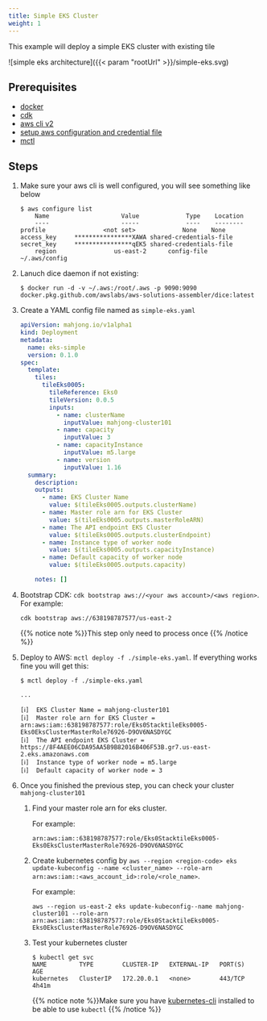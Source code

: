 ```yaml
---
title: Simple EKS Cluster
weight: 1
---
```


This example will deploy a simple EKS cluster with existing tile

![simple eks architecture]({{< param "rootUrl" >}}/simple-eks.svg)

## Prerequisites

- [docker](https://docs.docker.com/desktop/#download-and-install)
- [cdk](https://github.com/aws/aws-cdk)
- [aws cli v2](https://docs.aws.amazon.com/cli/latest/userguide/install-cliv2.html)
- [setup aws configuration and credential file](https://docs.aws.amazon.com/cli/latest/userguide/cli-configure-files.html)
- [mctl](https://github.com/awslabs/aws-solutions-assembler/releases)

## Steps

1. Make sure your aws cli is well configured, you will see something like below

    ```shell
    $ aws configure list
        Name                    Value             Type    Location
        ----                    -----             ----    --------
    profile                <not set>             None    None
    access_key     ****************XAWA shared-credentials-file
    secret_key     ****************qEK5 shared-credentials-file
        region                us-east-2      config-file    ~/.aws/config
    ```

2. Lanuch dice daemon if not existing:

    ```shell
    $ docker run -d -v ~/.aws:/root/.aws -p 9090:9090 docker.pkg.github.com/awslabs/aws-solutions-assembler/dice:latest
    ```

3. Create a YAML config file named as `simple-eks.yaml`

    ```yaml
    apiVersion: mahjong.io/v1alpha1
    kind: Deployment
    metadata:
      name: eks-simple
      version: 0.1.0
    spec:
      template:
        tiles:
          tileEks0005:
            tileReference: Eks0
            tileVersion: 0.0.5
            inputs:
              - name: clusterName
                inputValue: mahjong-cluster101
              - name: capacity
                inputValue: 3
              - name: capacityInstance
                inputValue: m5.large
              - name: version
                inputValue: 1.16
      summary:
        description:
        outputs:
          - name: EKS Cluster Name
            value: $(tileEks0005.outputs.clusterName)
          - name: Master role arn for EKS Cluster
            value: $(tileEks0005.outputs.masterRoleARN)
          - name: The API endpoint EKS Cluster
            value: $(tileEks0005.outputs.clusterEndpoint)
          - name: Instance type of worker node
            value: $(tileEks0005.outputs.capacityInstance)
          - name: Default capacity of worker node
            value: $(tileEks0005.outputs.capacity)

        notes: []
    ```

4. Bootstrap CDK: `cdk bootstrap aws://<your aws account>/<aws region>`. For example:

    ```
    cdk bootstrap aws://638198787577/us-east-2
    ```

    {{% notice note %}}This step only need to process once
    {{% /notice %}}

5. Deploy to AWS: `mctl deploy -f ./simple-eks.yaml`. If everything works fine you will get this:

    ```shell
    $ mctl deploy -f ./simple-eks.yaml

    ...

    [ℹ]  EKS Cluster Name = mahjong-cluster101
    [ℹ]  Master role arn for EKS Cluster = arn:aws:iam::638198787577:role/Eks0StacktileEks0005-Eks0EksClusterMasterRole76926-D9OV6NASDYGC
    [ℹ]  The API endpoint EKS Cluster = https://8F4AEE06CDA95AA5B9B82016B406F53B.gr7.us-east-2.eks.amazonaws.com
    [ℹ]  Instance type of worker node = m5.large
    [ℹ]  Default capacity of worker node = 3
    ```

6. Once you finished the previous step, you can check your cluster `mahjong-cluster101`
    1. Find your master role arn for eks cluster.

        For example:

        ```
        arn:aws:iam::638198787577:role/Eks0StacktileEks0005-Eks0EksClusterMasterRole76926-D9OV6NASDYGC
        ```

    2. Create kubernetes config by `aws --region <region-code> eks update-kubeconfig --name <cluster_name> --role-arn arn:aws:iam::<aws_account_id>:role/<role_name>`.

        For example:

        ```
        aws --region us-east-2 eks update-kubeconfig--name mahjong-cluster101 --role-arn arn:aws:iam::638198787577:role/Eks0StacktileEks0005-Eks0EksClusterMasterRole76926-D9OV6NASDYGC
        ```

    3. Test your kubernetes cluster

        ```shell
        $ kubectl get svc
        NAME         TYPE        CLUSTER-IP   EXTERNAL-IP   PORT(S)   AGE
        kubernetes   ClusterIP   172.20.0.1   <none>        443/TCP   4h41m
        ```

       {{% notice note %}}Make sure you have [kubernetes-cli](https://kubernetes.io//docs/tasks/tools/install-kubectl/) installed to be able to use `kubectl`
       {{% /notice %}}
